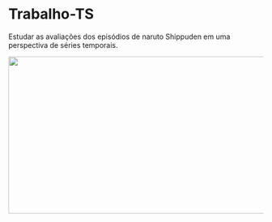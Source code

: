 # Trabalho-TS
Estudar as avaliações dos episódios de naruto Shippuden em uma perspectiva de séries temporais.
<p align="center"><img align="center" src="https://i.pinimg.com/originals/cd/93/b6/cd93b66e67bcc965f144fdd403674fbb.gif" height="310px" width="690"/></p>
